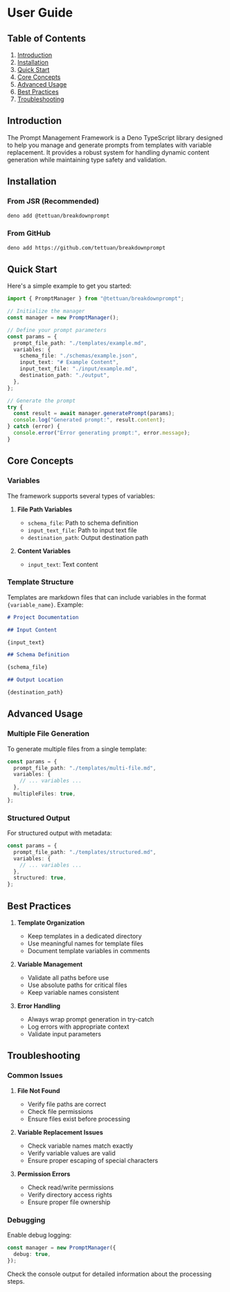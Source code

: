 # User Guide

## Table of Contents

1. [Introduction](#introduction)
2. [Installation](#installation)
3. [Quick Start](#quick-start)
4. [Core Concepts](#core-concepts)
5. [Advanced Usage](#advanced-usage)
6. [Best Practices](#best-practices)
7. [Troubleshooting](#troubleshooting)

## Introduction

The Prompt Management Framework is a Deno TypeScript library designed to help you manage and generate prompts from templates with variable replacement. It provides a robust system for handling dynamic content generation while maintaining type safety and validation.

## Installation

### From JSR (Recommended)

```bash
deno add @tettuan/breakdownprompt
```

### From GitHub

```bash
deno add https://github.com/tettuan/breakdownprompt
```

## Quick Start

Here's a simple example to get you started:

```typescript
import { PromptManager } from "@tettuan/breakdownprompt";

// Initialize the manager
const manager = new PromptManager();

// Define your prompt parameters
const params = {
  prompt_file_path: "./templates/example.md",
  variables: {
    schema_file: "./schemas/example.json",
    input_text: "# Example Content",
    input_text_file: "./input/example.md",
    destination_path: "./output",
  },
};

// Generate the prompt
try {
  const result = await manager.generatePrompt(params);
  console.log("Generated prompt:", result.content);
} catch (error) {
  console.error("Error generating prompt:", error.message);
}
```

## Core Concepts

### Variables

The framework supports several types of variables:

1. **File Path Variables**
   - `schema_file`: Path to schema definition
   - `input_text_file`: Path to input text file
   - `destination_path`: Output destination path

2. **Content Variables**
   - `input_text`: Text content

### Template Structure

Templates are markdown files that can include variables in the format `{variable_name}`. Example:

```markdown
# Project Documentation

## Input Content

{input_text}

## Schema Definition

{schema_file}

## Output Location

{destination_path}
```

## Advanced Usage

### Multiple File Generation

To generate multiple files from a single template:

```typescript
const params = {
  prompt_file_path: "./templates/multi-file.md",
  variables: {
    // ... variables ...
  },
  multipleFiles: true,
};
```

### Structured Output

For structured output with metadata:

```typescript
const params = {
  prompt_file_path: "./templates/structured.md",
  variables: {
    // ... variables ...
  },
  structured: true,
};
```

## Best Practices

1. **Template Organization**
   - Keep templates in a dedicated directory
   - Use meaningful names for template files
   - Document template variables in comments

2. **Variable Management**
   - Validate all paths before use
   - Use absolute paths for critical files
   - Keep variable names consistent

3. **Error Handling**
   - Always wrap prompt generation in try-catch
   - Log errors with appropriate context
   - Validate input parameters

## Troubleshooting

### Common Issues

1. **File Not Found**
   - Verify file paths are correct
   - Check file permissions
   - Ensure files exist before processing

2. **Variable Replacement Issues**
   - Check variable names match exactly
   - Verify variable values are valid
   - Ensure proper escaping of special characters

3. **Permission Errors**
   - Check read/write permissions
   - Verify directory access rights
   - Ensure proper file ownership

### Debugging

Enable debug logging:

```typescript
const manager = new PromptManager({
  debug: true,
});
```

Check the console output for detailed information about the processing steps.
